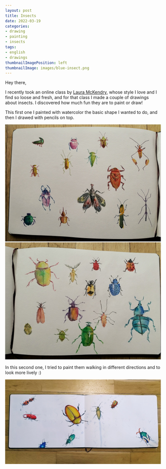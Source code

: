 ```yaml
---
layout: post
title: Insects
date: 2022-03-19
categories: 
- drawing
- painting
- insects
tags: 
- english
- drawings
thumbnailImagePosition: left
thumbnailImage: images/blue-insect.png
---
```


Hey there,

I recently took an online class by [Laura McKendry](https://lauramckendry.com/), whose style I love and I find so loose and fresh, and for that class
I made a couple of drawings about insects. 
I discovered how much fun they are to paint or draw! 

This first one I painted with watercolor the basic shape I wanted to do, and then I drawed with pencils on top.

![insects-1](/images/insects-2.jpeg)
![insects-2](/images/insects-1.jpeg)

In this second one, I tried to paint them walking in different directions and to look more lively :)

![insects-walking](/images/insects-walking.jpeg)

